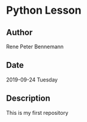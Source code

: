 # Python Lesson

## Author
Rene Peter Bennemann
## Date

2019-09-24 Tuesday

## Description
This is my first repository


